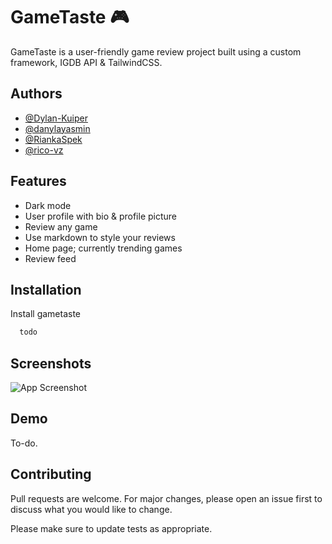 
# GameTaste 🎮

GameTaste is a user-friendly game review project built using a custom framework, IGDB API & TailwindCSS.

## Authors

- [@Dylan-Kuiper](https://github.com/Dylan-Kuiper)
- [@danylayasmin](https://github.com/danylayasmin)
- [@RiankaSpek](https://github.com/RiankaSpek)
- [@rico-vz](https://github.com/rico-vz)

## Features

- Dark mode
- User profile with bio & profile picture
- Review any game
- Use markdown to style your reviews
- Home page; currently trending games
- Review feed

## Installation

Install gametaste

```bash
  todo
```

## Screenshots

![App Screenshot](https://via.placeholder.com/468x300?text=Todo.)

## Demo

To-do.

## Contributing

Pull requests are welcome. For major changes, please open an issue first to discuss what you would like to change.

Please make sure to update tests as appropriate.
